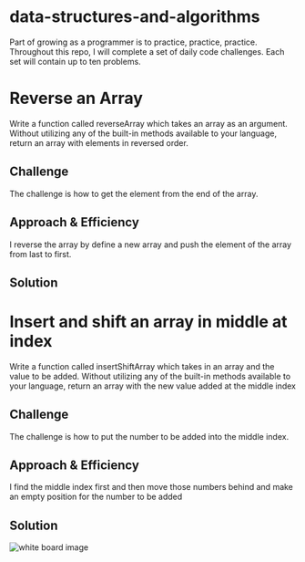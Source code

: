 # data-structures-and-algorithms
Part of growing as a programmer is to practice, practice, practice. Throughout this repo, I will complete a set of daily code challenges. Each set will contain up to ten problems.

# Reverse an Array
Write a function called reverseArray which takes an array as an argument. Without utilizing any of the built-in methods available to your language, return an array with elements in reversed order.

## Challenge
<!-- Description of the challenge -->
The challenge is how to get the element from the end of the array.

## Approach & Efficiency
<!-- What approach did you take? Why? What is the Big O space/time for this approach? -->
I reverse the array by define a new array and push the element of the array from last to first.

## Solution
<!-- Embedded whiteboard image -->

# Insert and shift an array in middle at index
Write a function called insertShiftArray which takes in an array and the value to be added. Without utilizing any of the built-in methods available to your language, return an array with the new value added at the middle index

## Challenge
<!-- Description of the challenge -->
The challenge is how to put the number to be added into the middle index.

## Approach & Efficiency
<!-- What approach did you take? Why? What is the Big O space/time for this approach? -->
I find the middle index first and then move those numbers behind and make an empty position for the number to be added

## Solution
![white board image](/assert/WechatIMG160.jpeg)